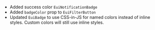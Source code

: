 - Added success color `EuiNotificationBadge`
- Added `badgeColor` prop to `EuiFilterButton`
- Updated `EuiBadge` to use CSS-in-JS for named colors instead of inline styles. Custom colors will still use inline styles.

